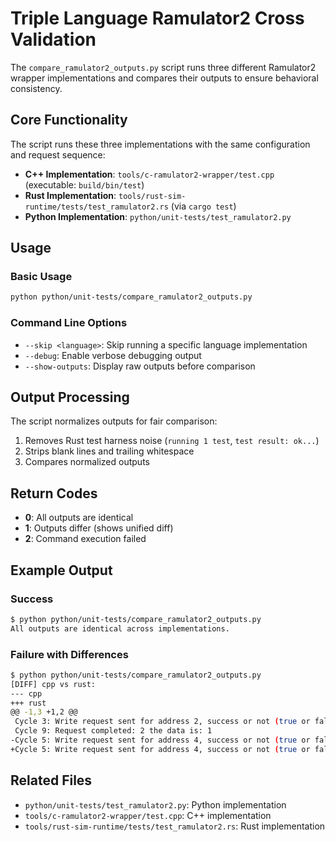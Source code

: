 # Triple Language Ramulator2 Cross Validation

The `compare_ramulator2_outputs.py` script runs three different Ramulator2 wrapper implementations and compares their outputs to ensure behavioral consistency.

## Core Functionality

The script runs these three implementations with the same configuration and request sequence:

- **C++ Implementation**: `tools/c-ramulator2-wrapper/test.cpp` (executable: `build/bin/test`)
- **Rust Implementation**: `tools/rust-sim-runtime/tests/test_ramulator2.rs` (via `cargo test`)
- **Python Implementation**: `python/unit-tests/test_ramulator2.py`

## Usage

### Basic Usage
```bash
python python/unit-tests/compare_ramulator2_outputs.py
```

### Command Line Options

- `--skip <language>`: Skip running a specific language implementation
- `--debug`: Enable verbose debugging output
- `--show-outputs`: Display raw outputs before comparison

## Output Processing

The script normalizes outputs for fair comparison:
1. Removes Rust test harness noise (`running 1 test`, `test result: ok...`)
2. Strips blank lines and trailing whitespace
3. Compares normalized outputs

## Return Codes

- **0**: All outputs are identical
- **1**: Outputs differ (shows unified diff)
- **2**: Command execution failed

## Example Output

### Success
```bash
$ python python/unit-tests/compare_ramulator2_outputs.py
All outputs are identical across implementations.
```

### Failure with Differences
```bash
$ python python/unit-tests/compare_ramulator2_outputs.py
[DIFF] cpp vs rust:
--- cpp
+++ rust
@@ -1,3 +1,2 @@
 Cycle 3: Write request sent for address 2, success or not (true or false)true
 Cycle 9: Request completed: 2 the data is: 1
-Cycle 5: Write request sent for address 4, success or not (true or false)true
+Cycle 5: Write request sent for address 4, success or not (true or false)false
```

## Related Files

- `python/unit-tests/test_ramulator2.py`: Python implementation
- `tools/c-ramulator2-wrapper/test.cpp`: C++ implementation  
- `tools/rust-sim-runtime/tests/test_ramulator2.rs`: Rust implementation
